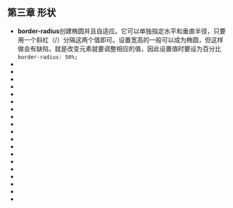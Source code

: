 <!--
 * @Author: your name
 * @Date: 2021-07-08 09:55:08
 * @LastEditTime: 2021-07-08 10:03:17
 * @LastEditors: Please set LastEditors
 * @Description: In User Settings Edit
 * @FilePath: \notes\study notes\css-study\css-style-3.md
-->

## 第三章 形状

-   **border-radius**创建椭圆并且自适应。它可以单独指定水平和垂直半径，只要用一个斜杠（/）分隔这两个值即可。设置宽高的一般可以成为椭圆，但这样做会有缺陷，就是改变元素就要调整相应的值，因此设置值时要设为百分比`border-radius: 50%;`
-
-
-
-
-
-
-
-
-
-
-
-
-
-
-
-
-
-
-
